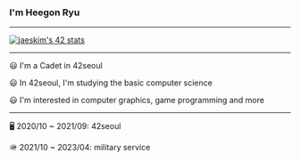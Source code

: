 ### I'm Heegon Ryu

--- 

[![jaeskim's 42 stats](https://badge42.herokuapp.com/api/stats/heryu)](https://github.com/JaeSeoKim/badge42)

---

😃 I'm a Cadet in 42seoul

😃 In 42seoul, I'm studying the basic computer science

😃 I'm interested in computer graphics, game programming and more

---

🖥️  2020/10 ~ 2021/09: 42seoul

🪖  2021/10 ~ 2023/04: military service
